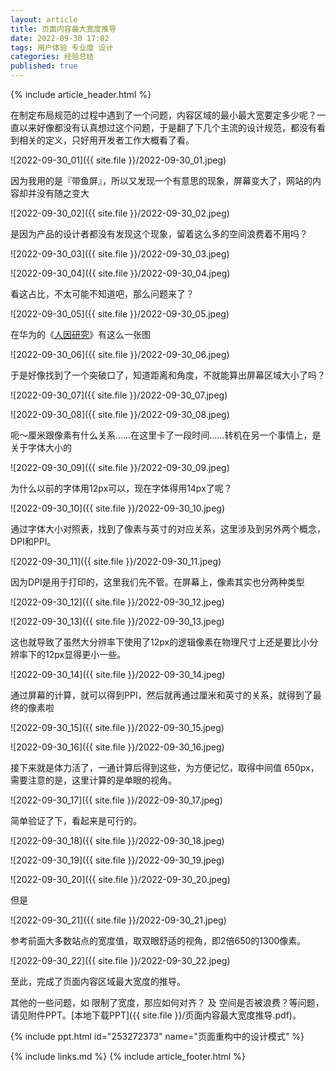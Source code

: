 ```yaml
---
layout: article
title: 页面内容最大宽度推导
date: 2022-09-30 17:02
tags: 用户体验 专业度 设计
categories: 经验总结
published: true
---
```


{% include article_header.html %}

在制定布局规范的过程中遇到了一个问题，内容区域的最小最大宽要定多少呢？一直以来好像都没有认真想过这个问题，于是翻了下几个主流的设计规范，都没有看到相关的定义，只好用开发者工作大概看了看。

![2022-09-30_01]({{ site.file }}/2022-09-30_01.jpeg)

因为我用的是『带鱼屏』，所以又发现一个有意思的现象，屏幕变大了，网站的内容却并没有随之变大

![2022-09-30_02]({{ site.file }}/2022-09-30_02.jpeg)

是因为产品的设计者都没有发现这个现象，留着这么多的空间浪费着不用吗？

![2022-09-30_03]({{ site.file }}/2022-09-30_03.jpeg)

![2022-09-30_04]({{ site.file }}/2022-09-30_04.jpeg)

看这占比，不太可能不知道吧，那么问题来了？

![2022-09-30_05]({{ site.file }}/2022-09-30_05.jpeg)

在华为的《[人因研究](https://developer.harmonyos.com/cn/docs/design/des-guides/human-factors-0000001154595111)》有这么一张图

![2022-09-30_06]({{ site.file }}/2022-09-30_06.jpeg)

于是好像找到了一个突破口了，知道距离和角度，不就能算出屏幕区域大小了吗？

![2022-09-30_07]({{ site.file }}/2022-09-30_07.jpeg)

![2022-09-30_08]({{ site.file }}/2022-09-30_08.jpeg)

呃～厘米跟像素有什么关系……在这里卡了一段时间……转机在另一个事情上，是关于字体大小的

![2022-09-30_09]({{ site.file }}/2022-09-30_09.jpeg)

为什么以前的字体用12px可以，现在字体得用14px了呢？

![2022-09-30_10]({{ site.file }}/2022-09-30_10.jpeg)

通过字体大小对照表，找到了像素与英寸的对应关系，这里涉及到另外两个概念，DPI和PPI。

![2022-09-30_11]({{ site.file }}/2022-09-30_11.jpeg)

因为DPI是用于打印的，这里我们先不管。在屏幕上，像素其实也分两种类型

![2022-09-30_12]({{ site.file }}/2022-09-30_12.jpeg)

![2022-09-30_13]({{ site.file }}/2022-09-30_13.jpeg)

这也就导致了虽然大分辨率下使用了12px的逻辑像素在物理尺寸上还是要比小分辨率下的12px显得更小一些。

![2022-09-30_14]({{ site.file }}/2022-09-30_14.jpeg)

通过屏幕的计算，就可以得到PPI，然后就再通过厘米和英寸的关系，就得到了最终的像素啦

![2022-09-30_15]({{ site.file }}/2022-09-30_15.jpeg)

![2022-09-30_16]({{ site.file }}/2022-09-30_16.jpeg)

接下来就是体力活了，一通计算后得到这些，为方便记忆，取得中间值 650px，需要注意的是，这里计算的是单眼的视角。

![2022-09-30_17]({{ site.file }}/2022-09-30_17.jpeg)

简单验证了下，看起来是可行的。

![2022-09-30_18]({{ site.file }}/2022-09-30_18.jpeg)

![2022-09-30_19]({{ site.file }}/2022-09-30_19.jpeg)

![2022-09-30_20]({{ site.file }}/2022-09-30_20.jpeg)

但是

![2022-09-30_21]({{ site.file }}/2022-09-30_21.jpeg)

参考前面大多数站点的宽度值，取双眼舒适的视角，即2倍650的1300像素。

![2022-09-30_22]({{ site.file }}/2022-09-30_22.jpeg)

至此，完成了页面内容区域最大宽度的推导。

其他的一些问题，如 限制了宽度，那应如何对齐？ 及 空间是否被浪费？等问题，请见附件PPT。[本地下载PPT]({{ site.file }}/页面内容最大宽度推导.pdf)。

{% include ppt.html id="253272373" name="页面重构中的设计模式" %}

{% include links.md %}
{% include article_footer.html %}
